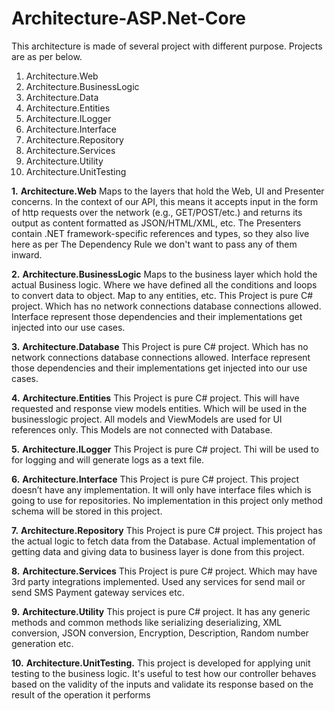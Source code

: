 # Architecture-ASP.Net-Core

This architecture is made of several project with different purpose.
Projects are as per below.

1) Architecture.Web
2) Architecture.BusinessLogic
3) Architecture.Data
4) Architecture.Entities
5) Architecture.ILogger
6) Architecture.Interface
7) Architecture.Repository
8) Architecture.Services
9) Architecture.Utility
10) Architecture.UnitTesting

**1.**	**Architecture.Web**
Maps to the layers that hold the Web, UI and Presenter concerns. In the context of our API, this means it accepts input in the form of http requests over the network (e.g., GET/POST/etc.) and returns its output as content formatted as JSON/HTML/XML, etc. The Presenters contain .NET framework-specific references and types, so they also live here as per The Dependency Rule we don't want to pass any of them inward.

**2.**	**Architecture.BusinessLogic**
Maps to the business layer which hold the actual Business logic. Where we have defined all the conditions and loops to convert data to object. Map to any entities, etc. 
This Project is pure C# project. Which has no network connections database connections allowed. Interface represent those dependencies and their implementations get injected into our use cases.

**3.**	**Architecture.Database**
This Project is pure C# project. Which has no network connections database connections allowed. Interface represent those dependencies and their implementations get injected into our use cases.

**4.**	**Architecture.Entities**
This Project is pure C# project. This will have requested and response view models entities. Which will be used in the businesslogic project. All models and ViewModels are used for UI references only. This Models are not connected with Database.

**5.**	**Architecture.ILogger**
This Project is pure C# project. Thi will be used to for logging and will generate logs as a text file.

**6.**	**Architecture.Interface**
This Project is pure C# project. This project doesn’t have any implementation. It will only have interface files which is going to use for repositories. No implementation in this project only method schema will be stored in this project.

**7.**	**Architecture.Repository**
This Project is pure C# project. This project has the actual logic to fetch data from the Database. Actual implementation of getting data and giving data to business layer is done from this project. 

**8.**	**Architecture.Services**
This Project is pure C# project. Which may have 3rd party integrations implemented. Used any services for send mail or send SMS Payment gateway services etc.

**9.**	**Architecture.Utility**
This project is pure C# project. It has any generic methods and common methods like serializing deserializing, XML conversion, JSON conversion, Encryption, Description, Random number generation etc. 

**10.**	**Architecture.UnitTesting.**
This project is developed for applying unit testing to the business logic. It's useful to test how our controller behaves based on the validity of the inputs and validate its response based on the result of the operation it performs
